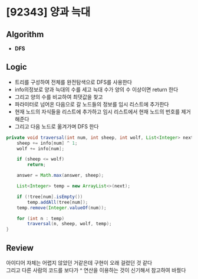 # [92343] 양과 늑대
## Algorithm
- **DFS**

## Logic
- 트리를 구성하여 전체를 완전탐색으로 DFS를 사용한다
- info의정보로 양과 늑대의 수를 세고 늑대 수가 양의 수 이상이면 return 한다
- 그리고 양의 수를 비교하여 최댓값을 찾고
- 파라미터로 넘어온 다음으로 갈 노드들의 정보를 임시 리스트에 추가한다
- 현재 노드의 자식들을 리스트에 추가하고 임시 리스트에서 현재 노드의 번호를 제거해준다
- 그리고 다음 노드로 옮겨가며 DFS 한다

```java
private void traversal(int num, int sheep, int wolf, List<Integer> next) {
    sheep += info[num] ^ 1;
    wolf += info[num];

    if (sheep <= wolf)
        return;

    answer = Math.max(answer, sheep);

    List<Integer> temp = new ArrayList<>(next);

    if (!tree[num].isEmpty())
        temp.addAll(tree[num]);
    temp.remove(Integer.valueOf(num));

    for (int n : temp)
        traversal(n, sheep, wolf, temp);
}
```

## Review
아이디어 자체는 어렵지 않았던 거같은데 구현이 오래 걸렸던 것 같다  
그리고 다른 사람의 코드를 보다가 ^ 연산을 이용하는 것이 신기해서 참고하여 바꿨다